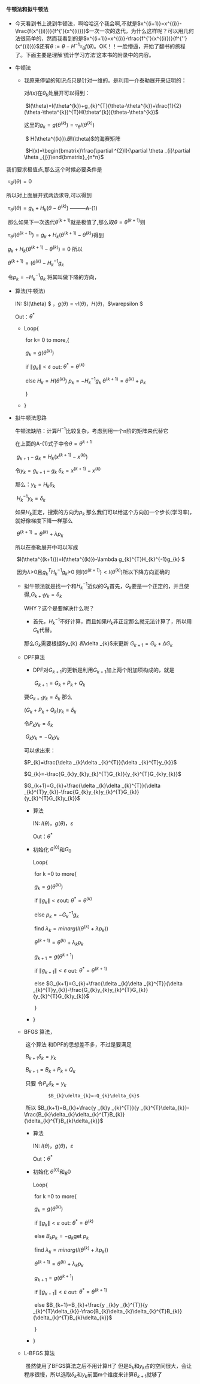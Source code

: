 #### 牛顿法和拟牛顿法

* 今天看到书上说到牛顿法，啊哈哈这个我会啊,不就是$x^{(i+1)}=x^{(i)}-\frac{f(x^{(i)})}{f^{'}(x^{(i)})}$一次一次的迭代，为什么这样呢？可以用几何法很简单的，然而我看到的是$x^{(i+1)}=x^{(i)}-\frac{f^{'}(x^{(i)})}{f^{''}(x^{(i)})}$还有$\theta :=\theta-H^{-1}\triangledown _{\theta }f(\theta)$。OK！！一脸懵逼，开始了翻书的旅程了。下面主要是理解‘统计学习方法’这本书的附录中的内容。

* 牛顿法

  * 我原来停留的知识点只是针对一维的。是利用一介泰勒展开来证明的：

    对$l(x)$在$\theta_{k}$处展开可以得到：

    ​	$l(\theta)=l(\theta^{k})+g_{k}^{T}(\theta-\theta^{k})+\frac{1}{2}(\theta-\theta^{k})^{T}H(\theta^{k})(\theta-\theta^{k})$

    这里的$g_{k}=g(\theta^{(k)})=\triangledown _{\theta}l(\theta^{(k)})$

    ​	$		H(\theta^{(k)})$是$l(\theta)$的海赛矩阵

    ​	$H(x)=\begin{bmatrix}\frac{\partial ^{2}l}{\partial \theta _{i}\partial \theta _{j}}\end{bmatrix}_{n*n}$

我们要求极值点,那么这个时候必要条件是

​		$\triangledown _{\theta}l(\theta)=0$

所以对上面展开式两边求导,可以得到

​		$\triangledown _{\theta}l(\theta)=g_{k}+H_{k}(\theta-\theta^{(k)})$												———A-(1)

​		那么如果下一次迭代$\theta^{(k+1)}$就是极值了,那么取$\theta=\theta^{(k+1)}$则

​		$\triangledown _{\theta}l(\theta^{(k+1)})=g_{k}+H_{k}(\theta^{(k+1)}-\theta^{(k)})$得到

​		$g_{k}+H_{k}(\theta^{(k+1)}-\theta^{(k)})=0$ 所以

​		$\theta^{(k+1)}=(\theta^{(k)}-H_{k}^{-1}g_{k}$

​		令$p_{k}=-H_{k}^{-1}g_{k}$	将其叫做下降的方向，

* 算法(牛顿法)

  IN:     $l(\theta)        $  ，$g(\theta)=\triangledown l(\theta)$，$H(\theta)$，$\varepsilon $

  Out：$\theta^{*}$

  * Loop{

    ​	for k= 0 to more,{

    ​		$g_{k}=g(\theta^{(k)})$	

    ​		if 	$\left \| g_{k} \right \|<\varepsilon$	out:		 $\theta^{*}=\theta^{(k)}$

    ​		else 	$H_{k}=H(\theta^{(k)})$	$p_{k}=-H_{k}^{-1}g_{k}$	$\theta^{(k+1)}=\theta^{(k)}+p_{k}$

    ​	}

  * }

* 拟牛顿法思路

  牛顿法缺陷：计算$H^{-1}$比较复杂，考虑到用一个n阶的矩阵来代替它

  在上面的A-(1)式子中令$\theta=\theta^{k+1}$

  ​	$g_{k+1}-g_{k}=H_{k}(x^{(k+1)}-x^{(k)})$

  令$y_{k}=g_{k+1}-g_{k}$		$\delta _{k}=x^{(k+1)}-x^{(k)}$

  那么：$y_{k}=H_{k}\delta _{k}$

  ​	   $H_{k}^{-1}y_{k}=\delta _{k}$

  如果$H_{k}$正定，搜索的方向为$p_{k}$ 那么我们可以给这个方向加一个步长(学习率)，就好像梯度下降一样那么

  ​	$\theta^{(k+1)}=\theta^{(k)}+\lambda p_{k}$

  所以在泰勒展开中可以写成

  ​	$l(\theta^{(k+1)})=l(\theta^{(k)})-\lambda g_{k}^{T}H_{k}^{-1}g_{k} $

  ​	因为$\lambda$>0且$g_{k}^{T}H_{k}^{-1}g_{k}$>0 则$l(\theta^{(k+1)})<l(\theta^{(k)})$所以下降方向正确的

  * 拟牛顿法就是找一个和$H_{k}^{-1}$近似的$G_{k}$首先，$G_{k}$要是一个正定的，并且使得,$G_{k+1}y_{k}=\delta _{k}$

    WHY？这个是要解决什么呢？

    * 首先，$H_{k}^{-1}$不好计算，而且如果$H_{k}$非正定那么就无法计算了，所以用$G_{k}$代替。

    那么$G_{k}$需要根据$y_{k}  $和$\delta _{k}$来更新 $G_{k+1}=G_{k}+\Delta G_{k}$

  * DPF算法

    * DPF对$G_{k+1}$的更新是利用$G_{k+1}$加上两个附加项构成的，就是

      ​			$G_{k+1}=G_{k}+P_{k}+Q_{k}$

    要$G_{k+1}y_{k}=\delta _{k}$ 那么

    $(G_{k}+P_{k}+Q_{k})y_{k}=\delta _{k}$

    令$P_{k}y_{k}=\delta _{k}$

    ​    $G_{k}y_{k}=-Q_{k}y_{k}$

    可以求出来：

       $P_{k}=\frac{\delta _{k}\delta _{k}^{T}}{\delta _{k}^{T}y_{k}}$

      $Q_{k}=-\frac{G_{k}y_{k}y_{k}^{T}G_{k}}{y_{k}^{T}G_{k}y_{k}}$

     $G_{k+1}=G_{k}+\frac{\delta _{k}\delta _{k}^{T}}{\delta _{k}^{T}y_{k}}-\frac{G_{k}y_{k}y_{k}^{T}G_{k}}{y_{k}^{T}G_{k}y_{k}}$

    * 算法

      IN: $l(\theta)$，$g(\theta)$，$\varepsilon$

      Out：$\theta^{*}$

    * 初始化 $\theta^{(0)}$和$G_{0}$

      Loop{

      ​	for k =0 to more{

      ​		$g_{k}=g(\theta^{(k)})$	

      ​		if 	$\left \| g_{k} \right \|<\varepsilon​$	out:		 $\theta^{*}=\theta^{(k)}​$	

      ​		else 	$p_{k}=-G_{k}^{-1}g_{k}$	

      ​				find $\lambda_{k}=minarg(l(\theta^{(k)}+\lambda p_{k}))$

      ​				$\theta^{(k+1)}=\theta^{(k)}+\lambda_{k} p_{k}$

      ​				$g_{k+1}=g(\theta^{k+1})$

      ​				if 	$\left \| g_{k+1} \right \|<\varepsilon$	out:		 $\theta^{*}=\theta^{(k+1)}$	

      ​				else		 $G_{k+1}=G_{k}+\frac{\delta _{k}\delta _{k}^{T}}{\delta _{k}^{T}y_{k}}-\frac{G_{k}y_{k}y_{k}^{T}G_{k}}{y_{k}^{T}G_{k}y_{k}}$

      ​	}

    * }

  * BFGS 算法，

    ​	这个算法 和DPF的思想差不多，不过是要满足

    ​			$B_{k+1}\delta _{k}=y_{k}$

    ​			$B_{k+1}=B_{k}+P_{k}+Q_{k}$

    ​		只要 令$P_{k}\delta_{k}=y _{k}$

       			 $B_{k}\delta_{k}=-Q_{k}\delta_{k}$

    ​		所以  $B_{k+1}=B_{k}+\frac{y _{k}y _{k}^{T}}{y _{k}^{T}\delta_{k}}-\frac{B_{k}\delta_{k}\delta_{k}^{T}B_{k}}{\delta_{k}^{T}B_{k}\delta_{k}}$

    * 算法

      IN: $l(\theta)$，$g(\theta)$，$\varepsilon$

      Out：$\theta^{*}$

    * 初始化 $\theta^{(0)}$和$_B{0}$

      Loop{

      ​	for k =0 to more{

      ​		$g_{k}=g(\theta^{(k)})$	

      ​		if 	$\left \| g_{k} \right \|<\varepsilon$	out:		 $\theta^{*}=\theta^{(k)}$	

      ​		else 	$B_{k}p_{k}=-g_{k}​$	 get $p_{k}​$

      ​				find $\lambda_{k}=minarg(l(\theta^{(k)}+\lambda p_{k}))$

      ​				$\theta^{(k+1)}=\theta^{(k)}+\lambda_{k} p_{k}$

      ​				$g_{k+1}=g(\theta^{k+1})$

      ​				if 	$\left \| g_{k+1} \right \|<\varepsilon$	out:		 $\theta^{*}=\theta^{(k+1)}$	

      ​				else		 $B_{k+1}=B_{k}+\frac{y _{k}y _{k}^{T}}{y _{k}^{T}\delta_{k}}-\frac{B_{k}\delta_{k}\delta_{k}^{T}B_{k}}{\delta_{k}^{T}B_{k}\delta_{k}}$

      ​	}

    * }

  * L-BFGS 算法

    ​	虽然使用了BFGS算法之后不用计算H了 但是$\delta _{k}$和$y_{k}$占的空间很大，会让程序很慢，所以选取$\delta _{k}$和$y_{k}$前面m个维度来计算$B_{k+1}$就够了
